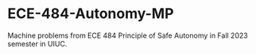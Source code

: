 # ECE-484-Autonomy-MP
Machine problems from ECE 484 Principle of Safe Autonomy in Fall 2023 semester in UIUC. 
